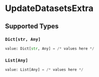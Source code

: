 # UpdateDatasetsExtra


## Supported Types

### `Dict[str, Any]`

```python
value: Dict[str, Any] = /* values here */
```

### `List[Any]`

```python
value: List[Any] = /* values here */
```

